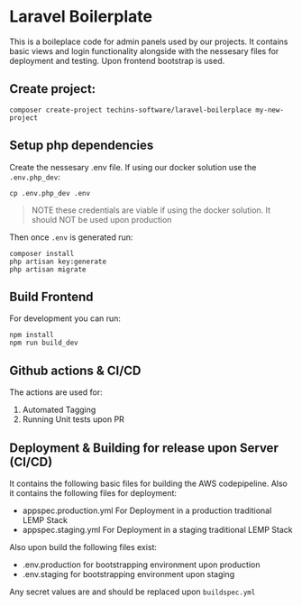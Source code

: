 # Laravel Boilerplate

This is a boileplace code for admin panels used by our projects. 
It contains basic views and login functionality alongside with the nessesary files for deployment and testing.
Upon frontend bootstrap is used.

## Create project:

```
composer create-project techins-software/laravel-boilerplace my-new-project
```

## Setup php dependencies

Create the nessesary .env file. If using our docker solution use the `.env.php_dev`:

```
cp .env.php_dev .env
```

> NOTE these credentials are viable if using the docker solution. It should NOT be used upon production

Then once `.env` is generated run:

```
composer install
php artisan key:generate
php artisan migrate
```

## Build Frontend

For development you can run:
```
npm install
npm run build_dev
```

## Github actions & CI/CD
The actions are used for:

1. Automated Tagging
2. Running Unit tests upon PR

## Deployment & Building for release upon Server (CI/CD)

It contains the following basic files for building the AWS codepipeline. Also it contains the following files for deployment:

* appspec.production.yml For Deployment in a production traditional LEMP Stack
* appspec.staging.yml For Deployment in a staging traditional LEMP Stack

Also upon build the following files exist:

* .env.production for bootstrapping environment upon production
* .env.staging for bootstrapping environment upon staging

Any secret values are and should be replaced upon `buildspec.yml`
